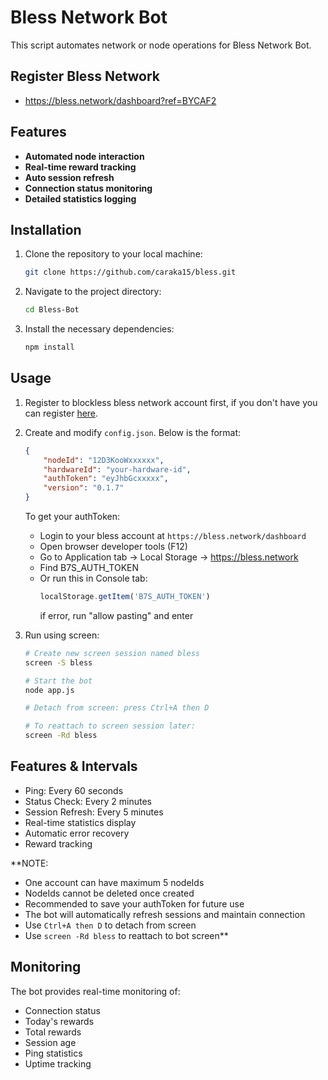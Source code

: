 # Bless Network Bot 
This script automates network or node operations for Bless Network Bot.

## Register Bless Network
- https://bless.network/dashboard?ref=BYCAF2

## Features
- **Automated node interaction**
- **Real-time reward tracking**
- **Auto session refresh**
- **Connection status monitoring**
- **Detailed statistics logging**

## Installation
1. Clone the repository to your local machine:
   ```bash
   git clone https://github.com/caraka15/bless.git
   ```

2. Navigate to the project directory:
   ```bash
   cd Bless-Bot
   ```

3. Install the necessary dependencies:
   ```bash
   npm install
   ```

## Usage
1. Register to blockless bless network account first, if you don't have you can register [here](https://bless.network/dashboard?ref=BYCAF2).

2. Create and modify `config.json`. Below is the format:
   ```json
   {
       "nodeId": "12D3KooWxxxxxx",
       "hardwareId": "your-hardware-id",
       "authToken": "eyJhbGcxxxxx",
       "version": "0.1.7"
   }
   ```

   To get your authToken:
   - Login to your bless account at `https://bless.network/dashboard`
   - Open browser developer tools (F12)
   - Go to Application tab -> Local Storage -> https://bless.network
   - Find B7S_AUTH_TOKEN
   - Or run this in Console tab:
     ```javascript
     localStorage.getItem('B7S_AUTH_TOKEN')
     ```
      if error, run "allow pasting" and enter

3. Run using screen:
   ```bash
   # Create new screen session named bless
   screen -S bless
   
   # Start the bot
   node app.js
   
   # Detach from screen: press Ctrl+A then D
   
   # To reattach to screen session later:
   screen -Rd bless
   ```

## Features & Intervals
- Ping: Every 60 seconds
- Status Check: Every 2 minutes
- Session Refresh: Every 5 minutes
- Real-time statistics display
- Automatic error recovery
- Reward tracking

**NOTE: 
- One account can have maximum 5 nodeIds
- NodeIds cannot be deleted once created
- Recommended to save your authToken for future use
- The bot will automatically refresh sessions and maintain connection
- Use `Ctrl+A then D` to detach from screen
- Use `screen -Rd bless` to reattach to bot screen**

## Monitoring
The bot provides real-time monitoring of:
- Connection status
- Today's rewards
- Total rewards
- Session age
- Ping statistics
- Uptime tracking